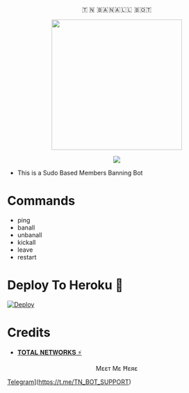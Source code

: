 
<p align="center">🇹 🇳  🇧 🇦 🇳 🇦 🇱 🇱  🇧 🇴 🇹 </p>


<p align="center"><a href="https://t.me/TN_BOT_SUPPORT"><img src="https://www.canva.com/design/DAGGYh66GI8/0Vjy9Ate-ZjhppTxGS43BQ/edit?utm_content=DAGGYh66GI8&utm_campaign=designshare&utm_medium=link2&utm_source=sharebutton" width="300"></a></p>
<p align="center">
    <a href="https://www.python.org/" alt="made-with-python"> <img src="https://img.shields.io/badge/Made%20with-Python-black.svg?style=flat-square&logo=python&logoColor=blue&color=red" /></a>

- This is a Sudo Based Members Banning Bot 
 
# Commands
- ping
- banall
- unbanall
- kickall
- leave 
- restart

# Deploy To Heroku 🚀
[![Deploy](https://www.herokucdn.com/deploy/button.svg)](https://dashboard.heroku.com/new?template=https://github.com/KapilJaat789/tnbanall)

# Credits
* [𝐓𝐎𝐓𝐀𝐋 𝐍𝐄𝐓𝐖𝐎𝐑𝐊𝐒 ⚡](https://github.com/KapilJaat789/tnbanall)

<p align="center"> Μɛɛт Μɛ Ħɛяɛ </p>

[Telegram](https://img.shields.io/badge/Telegram-2CA5E0?style=for-the-badge&logo=telegram&logoColor=white)](https://t.me/TN_BOT_SUPPORT)
